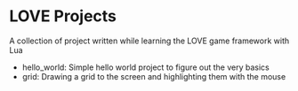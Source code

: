 # LOVE Projects

A collection of project written while learning the LOVE game framework with Lua

- hello_world: Simple hello world project to figure out the very basics
- grid: Drawing a grid to the screen and highlighting them with the mouse